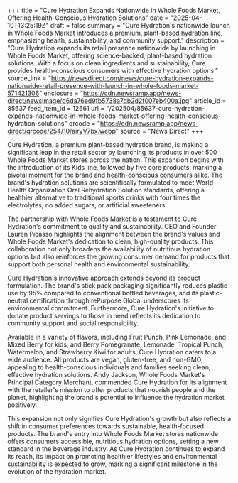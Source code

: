 +++
title = "Cure Hydration Expands Nationwide in Whole Foods Market, Offering Health-Conscious Hydration Solutions"
date = "2025-04-10T13:25:19Z"
draft = false
summary = "Cure Hydration's nationwide launch in Whole Foods Market introduces a premium, plant-based hydration line, emphasizing health, sustainability, and community support."
description = "Cure Hydration expands its retail presence nationwide by launching in Whole Foods Market, offering science-backed, plant-based hydration solutions. With a focus on clean ingredients and sustainability, Cure provides health-conscious consumers with effective hydration options."
source_link = "https://newsdirect.com/news/cure-hydration-expands-nationwide-retail-presence-with-launch-in-whole-foods-market-571421306"
enclosure = "https://cdn.newsramp.app/news-direct/newsimage/d6da76ed9fb5738a7db2d2f007eb400a.jpg"
article_id = 85637
feed_item_id = 12661
url = "/202504/85637-cure-hydration-expands-nationwide-in-whole-foods-market-offering-health-conscious-hydration-solutions"
qrcode = "https://cdn.newsramp.app/news-direct/qrcode/254/10/airyV7bx.webp"
source = "News Direct"
+++

<p>Cure Hydration, a premium plant-based hydration brand, is making a significant leap in the retail sector by launching its products in over 500 Whole Foods Market stores across the nation. This expansion begins with the introduction of its Kids line, followed by five core products, marking a pivotal moment for the brand and health-conscious consumers alike. The brand's hydration solutions are scientifically formulated to meet World Health Organization Oral Rehydration Solution standards, offering a healthier alternative to traditional sports drinks with four times the electrolytes, no added sugars, or artificial sweeteners.</p><p>The partnership with Whole Foods Market is a testament to Cure Hydration's commitment to quality and sustainability. CEO and Founder Lauren Picasso highlights the alignment between the brand's values and Whole Foods Market's dedication to clean, high-quality products. This collaboration not only broadens the availability of nutritious hydration options but also reinforces the growing consumer demand for products that support both personal health and environmental sustainability.</p><p>Cure Hydration's innovative approach extends beyond its product formulation. The brand's stick pack packaging significantly reduces plastic use by 95% compared to conventional bottled beverages, and its plastic-neutral certification through rePurpose Global underscores its environmental commitment. Furthermore, Cure Hydration's initiative to donate product servings to those in need reflects its dedication to community support and social responsibility.</p><p>Available in a variety of flavors, including Fruit Punch, Pink Lemonade, and Mixed Berry for kids, and Berry Pomegranate, Lemonade, Tropical Punch, Watermelon, and Strawberry Kiwi for adults, Cure Hydration caters to a wide audience. All products are vegan, gluten-free, and non-GMO, appealing to health-conscious individuals and families seeking clean, effective hydration solutions. Andy Jackson, Whole Foods Market's Principal Category Merchant, commended Cure Hydration for its alignment with the retailer's mission to offer products that nourish people and the planet, highlighting the brand's potential to influence the hydration market positively.</p><p>This expansion not only signifies Cure Hydration's growth but also reflects a shift in consumer preferences towards sustainable, health-focused products. The brand's entry into Whole Foods Market stores nationwide offers consumers accessible, nutritious hydration options, setting a new standard in the beverage industry. As Cure Hydration continues to expand its reach, its impact on promoting healthier lifestyles and environmental sustainability is expected to grow, marking a significant milestone in the evolution of the hydration market.</p>